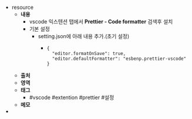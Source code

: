 - resource
	- **내용**
		- vscode 익스텐션 탭에서 **Prettier - Code formatter** 검색후 설치
		- 기본 설정
			- setting.json에 아래 내용 추가.(초기 설정)
				- ```
				  {
				    "editor.formatOnSave": true,
				    "editor.defaultFormatter": "esbenp.prettier-vscode"
				  }
				  
				  ```
	- **출처**
	- **영역**
	- **태그**
		- #vscode #extention #prettier #설정
	- **메모**
-